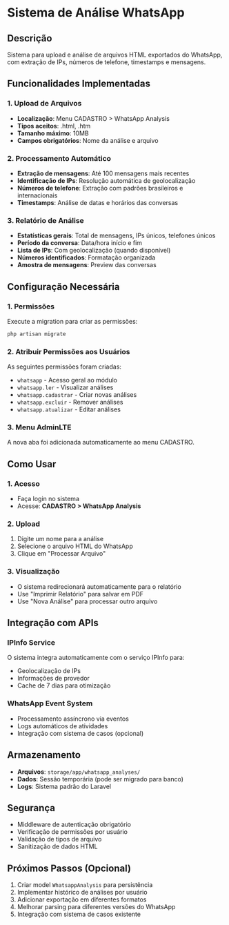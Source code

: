 # Sistema de Análise WhatsApp

## Descrição
Sistema para upload e análise de arquivos HTML exportados do WhatsApp, com extração de IPs, números de telefone, timestamps e mensagens.

## Funcionalidades Implementadas

### 1. Upload de Arquivos
- **Localização**: Menu CADASTRO > WhatsApp Analysis
- **Tipos aceitos**: .html, .htm
- **Tamanho máximo**: 10MB
- **Campos obrigatórios**: Nome da análise e arquivo

### 2. Processamento Automático
- **Extração de mensagens**: Até 100 mensagens mais recentes
- **Identificação de IPs**: Resolução automática de geolocalização
- **Números de telefone**: Extração com padrões brasileiros e internacionais
- **Timestamps**: Análise de datas e horários das conversas

### 3. Relatório de Análise
- **Estatísticas gerais**: Total de mensagens, IPs únicos, telefones únicos
- **Período da conversa**: Data/hora início e fim
- **Lista de IPs**: Com geolocalização (quando disponível)
- **Números identificados**: Formatação organizada
- **Amostra de mensagens**: Preview das conversas

## Configuração Necessária

### 1. Permissões
Execute a migration para criar as permissões:
```bash
php artisan migrate
```

### 2. Atribuir Permissões aos Usuários
As seguintes permissões foram criadas:
- `whatsapp` - Acesso geral ao módulo
- `whatsapp.ler` - Visualizar análises
- `whatsapp.cadastrar` - Criar novas análises
- `whatsapp.excluir` - Remover análises
- `whatsapp.atualizar` - Editar análises

### 3. Menu AdminLTE
A nova aba foi adicionada automaticamente ao menu CADASTRO.

## Como Usar

### 1. Acesso
- Faça login no sistema
- Acesse: **CADASTRO > WhatsApp Analysis**

### 2. Upload
1. Digite um nome para a análise
2. Selecione o arquivo HTML do WhatsApp
3. Clique em "Processar Arquivo"

### 3. Visualização
- O sistema redirecionará automaticamente para o relatório
- Use "Imprimir Relatório" para salvar em PDF
- Use "Nova Análise" para processar outro arquivo

## Integração com APIs

### IPInfo Service
O sistema integra automaticamente com o serviço IPInfo para:
- Geolocalização de IPs
- Informações de provedor
- Cache de 7 dias para otimização

### WhatsApp Event System
- Processamento assíncrono via eventos
- Logs automáticos de atividades
- Integração com sistema de casos (opcional)

## Armazenamento
- **Arquivos**: `storage/app/whatsapp_analyses/`
- **Dados**: Sessão temporária (pode ser migrado para banco)
- **Logs**: Sistema padrão do Laravel

## Segurança
- Middleware de autenticação obrigatório
- Verificação de permissões por usuário
- Validação de tipos de arquivo
- Sanitização de dados HTML

## Próximos Passos (Opcional)
1. Criar model `WhatsappAnalysis` para persistência
2. Implementar histórico de análises por usuário
3. Adicionar exportação em diferentes formatos
4. Melhorar parsing para diferentes versões do WhatsApp
5. Integração com sistema de casos existente 